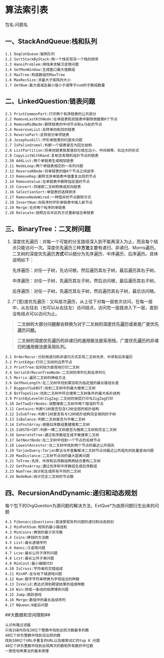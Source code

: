 # 算法索引表 #
包名:问题名
## 一、StackAndQueue:栈和队列 ##
    1.1 DogCatQueue:猫狗队列
    1.2 SortStackByStack:用一个栈实现另一个栈的排序
    1.3 HanoiProblem:用栈来求解汉诺塔问题
    1.4 GetMaxWindow:生成窗口最大值数组
    1.5 MaxTree:构造数组的MaxTree
    1.6 MaxRecSize:求最大子矩阵的大小
    1.7 GetNum:最大值减去最小值小于或等于num的子数组数量
## 二、LinkedQuestion:链表问题 ##
    2.1 PrintCommonPart:打印两个有序链表的公共部分
    2.2 RemoveLastKthNode:在单链表和双链表中删除倒数第K个节点
    2.3 RemoveMidNode:删除链表的中间节点和a/b处的节点
    2.4 RevereseList:反转单向和双向链表
    2.5 ReversePart:反转部分单项链表
    2.6 JosephusKill:环形单链表的约瑟夫问题
    2.7 IsPalindromel:判断一个链表是否为回文结构
    2.8 ListPartition:将单向链表按某值划分成左边小、中间相等、右边大的形式
    2.9 CopyListWithRand:复制含有随机指针节点的链表
    2.10 AddList:两个单链表生成相加链表
    2.11 NodeLoop:两个单链表相交的一系列问题
    2.12 ReverseKNode:将单链表的每K个节点之间逆序
    2.13 RemoveRep:删除无序单链表中值重复出现的节点
    2.14 RemoveValue:在单链表中删除指定值的节点
    2.15 Convert:将搜索二叉树转换成双向链表
    2.16 SelectionSort:单链表的选择排序
    2.17 RemoveNodeWired:一种怪异的节点删除方式
    2.18 InsertNum:向有序的环形单链表中插入新节点
    2.19 Merge:合并两个有序的单链表
    2.20 Relocate:按照左右半区的方式重新组合单链表
## 三、BinaryTree：二叉树问题 ##
 
1. 深度优先遍历：对每一个可能的分支路径深入到不能再深入为止，而且每个结点只能访问一次。深度优先遍历三种**方法**主要有递归、非递归、Morris遍历。二叉树的深度优先遍历**方式**可以细分为先序遍历、中序遍历、后序遍历。具体说明如下：
   
   
    先序遍历：对任一子树，先访问根，然后遍历其左子树，最后遍历其右子树。
    
    中序遍历：对任一子树，先遍历其左子树，然后访问根，最后遍历其右子树。
    
    后序遍历：对任一子树，先遍历其左子树，然后遍历其右子树，最后访问根。

2. 广(宽)度优先遍历：又叫层次遍历，从上往下对每一层依次访问，在每一层中，从左往右（也可以从右往左）访问结点，访问完一层就进入下一层，直到没有结点可以访问为止。　　　

> **二叉树的大部分问题都会转换为对于二叉树的深度优先遍历或者是广度优先遍历问题。**

> **二叉树的深度优先遍历的非递归的通用做法是采用栈，广度优先遍历的非递归的通用做法是采用队列。**

    3.1 OrderRecur:分别用递归和非递归方式实现二叉树先序、中序和后序遍历
	3.2 PrintEdge:打印二叉树的边界节点
	3.3 PrintTree:如何较为直观地打印二叉树
	3.4 SerialOrReconTreeNode:二叉树的序列化和反序列化
	3.5 Morris:遍历二叉树的神级方法
	3.6 GetMaxLength:在二叉树中找到累加和为指定值的最长路径长度
	3.7 BiggestSubBST:找到二叉树中的最大搜索二叉树
	3.8 BstTopoSize:找到二叉树中符合搜索二叉树条件的最大拓扑结构
	3.9 PrintByLevelOrZigZag:二叉树的按层打印与ZigZag打印
	3.10 GetTwoErrNodes:调整搜索二叉树中两个错误的节点
	3.11 Contains:判断t1树是否包含t2树全部的拓扑结构
	3.12 IsSubTree:判断t1树是否有与t2树拓扑结构完全相同的子树
	3.13 IsBalance:判断二叉树是否为平衡二叉树
	3.14 IsPostArray:根据后序数组重建搜索二叉树
	3.15 IsBSTOrCBT:判断一棵二叉树是否为搜索二叉树和完全二叉树
	3.16 GenerateTree:通过有序数组生成平衡搜索二叉树
	3.17 GetNextNode:在二叉树中找到一个节点的后继节点
	3.18 LowestAncestor:在二叉树中找到两个节点的最近公共祖先
	3.19 TarjanQuery:Tarjan算法与并查集解决二叉树节点间最近公共祖先的批量查询问题
	3.20 MaxDistance:二叉树节点间的最大距离问题
	3.21 ToTree:先序、中序和后序数组两两结合重构二叉树
	3.22 GetPosArray:通过先序和中序数组生成后序数组
	3.23 NumTree:统计和生成所有不同的二叉树
	3.24 NodeNum:统计完全二叉树的节点数

## 四、RecursionAndDynamic:递归和动态规划 ##

每个包下的OrgQuestion为源问题的解决方法，ExtQue*为由原问题衍生出来的问题

    4.1 FibonacciQuestions:斐波那契系列问题的递归和动态规划
    4.2 MinPathSum:矩阵的最小路径和
    4.3 MinCoins:换钱的最少货币数
    4.4 Coins:换钱的方法数
    4.5 List:最长递增序列
    4.6 Hanoi:汉诺塔问题
    4.7 Lcse:最长公共子序列问题
    4.8 Lcst:最长公共子串问题
    4.9 MinCost:最小编辑代价
    4.10 IsCross:字符串的交错组成
    4.11 MinHP:龙与地下城游戏问题
    4.12 Num:数字字符串转换为字母组合的种数
    4.13 IsValid:表达式得到期望结果的组成种数
    4.14 Win:排成一条线的纸牌博弈问题
    4.15 Jump:跳跃游戏
    4.16 Merge:数组中的最长连续序列
    4.17 NQueen:N皇后问题
    
##大数据和空间限制##

    认识布隆过滤器
    只有2GB内存在20亿个整数中找到出现次数最多的数
    40亿个非负整数中找到没出现的数
    找到100亿个URL中重复的URL以及搜索词汇的top K 问题
    40亿个非负整数中找到出现两次的数和所有数的中位数
    一致性哈希算法的基本原理
    

